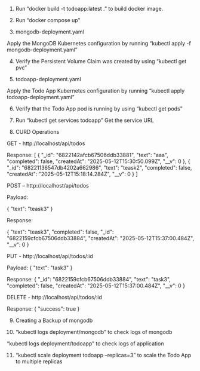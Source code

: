 1.	Run “docker build -t todoapp:latest .” to build docker image.

2.	Run “docker compose up”

3.	mongodb-deployment.yaml

  Apply the MongoDB Kubernetes configuration by running “kubectl apply -f mongodb-deployment.yaml”

4.	Verify the Persistent Volume Claim was created by using “kubectl get pvc”

5.	todoapp-deployment.yaml

  Apply the Todo App Kubernetes configuration by running “kubectl apply todoapp-deployment.yaml”

6.	Verify that the Todo App pod is running by using “kubectl get pods”
 
7.	Run “kubectl get services todoapp” Get the service URL

8.	CURD Operations

GET - http://localhost/api/todos

Response:
[
    {
        "_id": "6822142afcb67506ddb33881",
        "text": "aaa",
        "completed": false,
        "createdAt": "2025-05-12T15:30:50.099Z",
        "__v": 0
    },
    {
        "_id": "68221136547db4202a662986",
        "text": "teask2",
        "completed": false,
        "createdAt": "2025-05-12T15:18:14.284Z",
        "__v": 0
    }
]

 


POST – http://localhost/api/todos


Payload:

{
    "text": "teask3"
}

Response:

{
    "text": "teask3",
    "completed": false,
    "_id": "6822159cfcb67506ddb33884",
    "createdAt": "2025-05-12T15:37:00.484Z",
    "__v": 0
}



PUT - http://localhost/api/todos/:id

Payload:
{
    "text": "task3"
}

Response:
{
    "_id": "6822159cfcb67506ddb33884",
    "text": "task3",
    "completed": false,
    "createdAt": "2025-05-12T15:37:00.484Z",
    "__v": 0
}
 


DELETE - http://localhost/api/todos/:id

Response:
{
    "success": true
}
 


9.	Creating a Backup of mongodb
 
10.	“kubectl logs deployment/mongodb” to check logs of mongodb

“kubectl logs deployment/todoapp” to check logs of application

 
11.	“kubectl scale deployment todoapp –replicas=3” to scale the Todo App to multiple replicas
